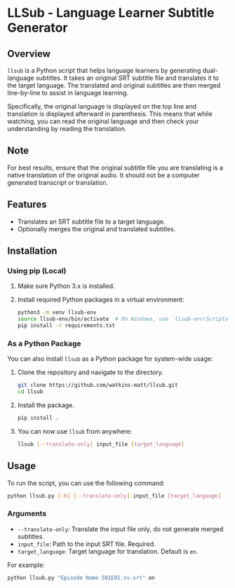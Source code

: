 # LLSub - Language Learner Subtitle Generator

## Overview

`llsub` is a Python script that helps language learners by generating dual-language subtitles. It takes an original SRT subtitle file and translates it to the target language. The translated and original subtitles are then merged line-by-line to assist in language learning.

Specifically, the original language is displayed on the top line and translation is displayed afterward in parenthesis. This means that while watching, you
can read the original language and then check your understanding by reading the translation.

## Note

For best results, ensure that the original subtitle file you are translating is a native
translation of the original audio. It should not be a computer generated transcript or translation.

## Features

- Translates an SRT subtitle file to a target language.
- Optionally merges the original and translated subtitles.

## Installation

### Using pip (Local)

1. Make sure Python 3.x is installed.
2. Install required Python packages in a virtual environment:

    ```bash
    python3 -m venv llsub-env
    source llsub-env/bin/activate  # On Windows, use `llsub-env\Scripts\activate`
    pip install -r requirements.txt
    ```

### As a Python Package

You can also install `llsub` as a Python package for system-wide usage:

1. Clone the repository and navigate to the directory.

    ```bash
    git clone https://github.com/watkins-matt/llsub.git
    cd llsub
    ```

2. Install the package.

    ```bash
    pip install .
    ```

3. You can now use `llsub` from anywhere:

    ```bash
    llsub [--translate-only] input_file [target_language]
    ```

## Usage

To run the script, you can use the following command:

```bash
python llsub.py [-h] [--translate-only] input_file [target_language]
```

### Arguments

- `--translate-only`: Translate the input file only, do not generate merged subtitles.
- `input_file`: Path to the input SRT file. Required.
- `target_language`: Target language for translation. Default is `en`.

For example:

```bash
python llsub.py "Episode Name S01E01.sv.srt" en
```
